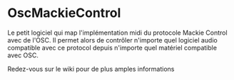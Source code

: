 # OscMackieControl

Le petit logiciel qui map l'implémentation midi du protocole Mackie Control avec de l'OSC.
Il permet alors de contrôler n'importe quel logiciel audio compatible avec ce protocol depuis n'importe quel matériel compatible avec OSC.

Redez-vous sur le wiki pour de plus amples informations

